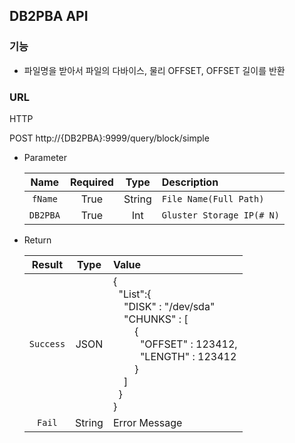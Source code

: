 ## DB2PBA API 

### 기능

* 파일명을 받아서 파일의 다바이스, 물리 OFFSET, OFFSET 길이를 반환

### URL

  HTTP
  
  POST http://{DB2PBA}:9999/query/block/simple
  
  - Parameter
	
	|Name|Required|Type|Description|
	|:---:|:---:|:---:|:---|
	|`fName`|True|String|`File Name(Full Path)`|
	|`DB2PBA`|True|Int|`Gluster Storage IP(# N)`|
  
  
  - Return
	
	|Result|Type|Value|
	|:---:|:---:|:---|
	|`Success`|JSON|{<br>&nbsp;&nbsp;"List":{<br>&nbsp;&nbsp;&nbsp;&nbsp;"DISK" : "/dev/sda"<br>&nbsp;&nbsp;&nbsp;&nbsp;"CHUNKS" : [<br>&nbsp;&nbsp;&nbsp;&nbsp;&nbsp;&nbsp;&nbsp;&nbsp;{<br>&nbsp;&nbsp;&nbsp;&nbsp;&nbsp;&nbsp;&nbsp;&nbsp;&nbsp;&nbsp;"OFFSET" : 123412,<br>&nbsp;&nbsp;&nbsp;&nbsp;&nbsp;&nbsp;&nbsp;&nbsp;&nbsp;&nbsp;"LENGTH" : 123412<br>&nbsp;&nbsp;&nbsp;&nbsp;&nbsp;&nbsp;&nbsp;&nbsp;}<br>&nbsp;&nbsp;&nbsp;&nbsp;]<br>&nbsp;&nbsp;}<br>}|
	|`Fail`|String|Error Message|